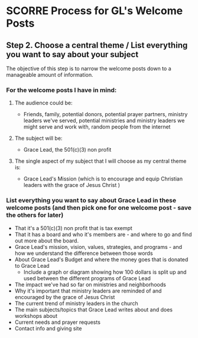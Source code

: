 # SCORRE Process for GL's Welcome Posts

## Step 2. Choose a central theme / List everything you want to say about your subject

The objective of this step is to narrow the welcome posts down to a manageable amount of information.

### For the welcome posts I have in mind:
1. The audience could be:
    - Friends, family, potential donors, potential prayer partners, ministry leaders we've served, potential ministries and ministry leaders we might serve and work with, random people from the internet

2. The subject will be:
    - Grace Lead, the 501(c)(3) non profit

3. The single aspect of my subject that I will choose as my central theme is:
    -  Grace Lead's Mission (which is to encourage and equip Christian leaders with the grace of Jesus Christ )

### List everything you want to say about Grace Lead in these welcome posts (and then pick one for one welcome post - save the others for later)
- That it's a 501(c)(3) non profit that is tax exempt
- That it has a board and who it's members are - and where to go and find out more about the board.
- Grace Lead's mission, vision, values, strategies, and programs - and how we understand the difference between those words
- About Grace Lead's Budget and where the money goes that is donated to Grace Lead
    - Include a graph or diagram showing how 100 dollars is split up and used between the different programs of Grace Lead
- The impact we've had so far on ministries and neighborhoods
- Why it's important that ministry leaders are reminded of and encouraged by the grace of Jesus Christ
- The current trend of ministry leaders in the church
- The main subjects/topics that Grace Lead writes about and does workshops about
- Current needs and prayer requests
- Contact info and giving site